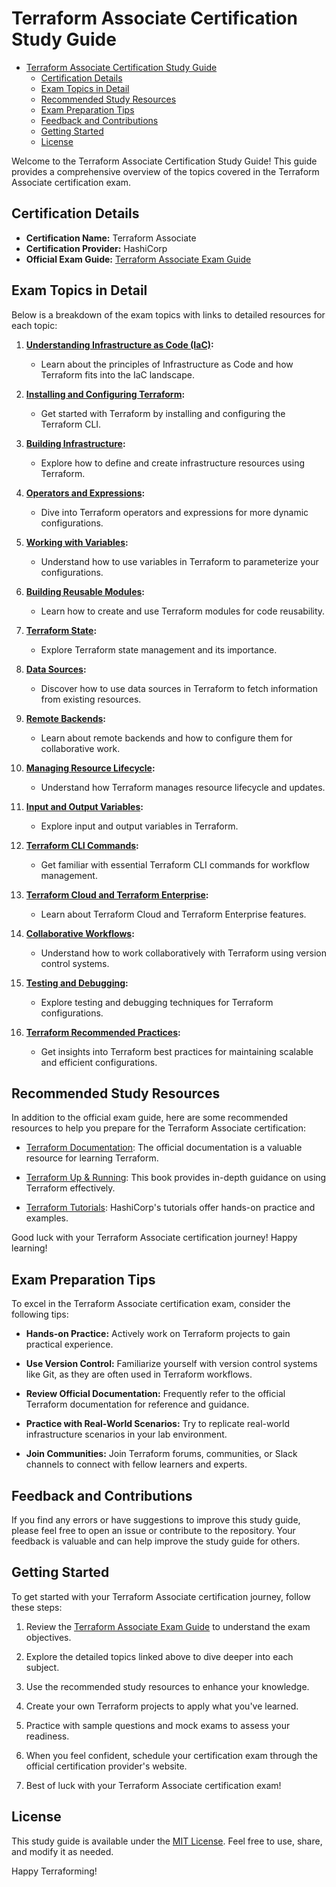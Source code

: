 # Terraform Associate Certification Study Guide

- [Terraform Associate Certification Study Guide](#terraform-associate-certification-study-guide)
  - [Certification Details](#certification-details)
  - [Exam Topics in Detail](#exam-topics-in-detail)
  - [Recommended Study Resources](#recommended-study-resources)
  - [Exam Preparation Tips](#exam-preparation-tips)
  - [Feedback and Contributions](#feedback-and-contributions)
  - [Getting Started](#getting-started)
  - [License](#license)

Welcome to the Terraform Associate Certification Study Guide! This guide provides a comprehensive overview of the topics covered in the Terraform Associate certification exam.

## Certification Details

- **Certification Name:** Terraform Associate
- **Certification Provider:** HashiCorp
- **Official Exam Guide:** [Terraform Associate Exam Guide](https://learn.hashicorp.com/collections/terraform/certification)

## Exam Topics in Detail

Below is a breakdown of the exam topics with links to detailed resources for each topic:

1. **[Understanding Infrastructure as Code (IaC)](https://learn.hashicorp.com/tutorials/terraform/infrastructure-as-code?in=terraform/certification):**
   - Learn about the principles of Infrastructure as Code and how Terraform fits into the IaC landscape.

2. **[Installing and Configuring Terraform](https://learn.hashicorp.com/tutorials/terraform/install-cli?in=terraform/certification):**
   - Get started with Terraform by installing and configuring the Terraform CLI.

3. **[Building Infrastructure](https://learn.hashicorp.com/tutorials/terraform/aws-build?in=terraform/certification):**
   - Explore how to define and create infrastructure resources using Terraform.

4. **[Operators and Expressions](https://learn.hashicorp.com/tutorials/terraform/expressions?in=terraform/certification):**
   - Dive into Terraform operators and expressions for more dynamic configurations.

5. **[Working with Variables](https://learn.hashicorp.com/tutorials/terraform/variables?in=terraform/certification):**
   - Understand how to use variables in Terraform to parameterize your configurations.

6. **[Building Reusable Modules](https://learn.hashicorp.com/tutorials/terraform/module?in=terraform/certification):**
   - Learn how to create and use Terraform modules for code reusability.

7. **[Terraform State](https://learn.hashicorp.com/tutorials/terraform/state?in=terraform/certification):**
   - Explore Terraform state management and its importance.

8. **[Data Sources](https://learn.hashicorp.com/tutorials/terraform/data-sources?in=terraform/certification):**
   - Discover how to use data sources in Terraform to fetch information from existing resources.

9. **[Remote Backends](https://learn.hashicorp.com/tutorials/terraform/cloud-remote-backend?in=terraform/certification):**
   - Learn about remote backends and how to configure them for collaborative work.

10. **[Managing Resource Lifecycle](https://learn.hashicorp.com/tutorials/terraform/resource-lifecycle?in=terraform/certification):**
    - Understand how Terraform manages resource lifecycle and updates.

11. **[Input and Output Variables](https://learn.hashicorp.com/tutorials/terraform/outputs?in=terraform/certification):**
    - Explore input and output variables in Terraform.

12. **[Terraform CLI Commands](https://learn.hashicorp.com/tutorials/terraform/cli-commands?in=terraform/certification):**
    - Get familiar with essential Terraform CLI commands for workflow management.

13. **[Terraform Cloud and Terraform Enterprise](https://learn.hashicorp.com/tutorials/terraform/cloud?in=terraform/certification):**
    - Learn about Terraform Cloud and Terraform Enterprise features.

14. **[Collaborative Workflows](https://learn.hashicorp.com/tutorials/terraform/collaboration?in=terraform/certification):**
    - Understand how to work collaboratively with Terraform using version control systems.

15. **[Testing and Debugging](https://learn.hashicorp.com/tutorials/terraform/testing?in=terraform/certification):**
    - Explore testing and debugging techniques for Terraform configurations.

16. **[Terraform Recommended Practices](https://learn.hashicorp.com/tutorials/terraform/best-practices?in=terraform/certification):**
    - Get insights into Terraform best practices for maintaining scalable and efficient configurations.

## Recommended Study Resources

In addition to the official exam guide, here are some recommended resources to help you prepare for the Terraform Associate certification:

- [Terraform Documentation](https://www.terraform.io/docs/index.html): The official documentation is a valuable resource for learning Terraform.

- [Terraform Up & Running](https://www.terraformupandrunning.com/): This book provides in-depth guidance on using Terraform effectively.

- [Terraform Tutorials](https://learn.hashicorp.com/tutorials/terraform?in=terraform/certification): HashiCorp's tutorials offer hands-on practice and examples.

Good luck with your Terraform Associate certification journey! Happy learning!

## Exam Preparation Tips

To excel in the Terraform Associate certification exam, consider the following tips:

- **Hands-on Practice:** Actively work on Terraform projects to gain practical experience.

- **Use Version Control:** Familiarize yourself with version control systems like Git, as they are often used in Terraform workflows.

- **Review Official Documentation:** Frequently refer to the official Terraform documentation for reference and guidance.

- **Practice with Real-World Scenarios:** Try to replicate real-world infrastructure scenarios in your lab environment.

- **Join Communities:** Join Terraform forums, communities, or Slack channels to connect with fellow learners and experts.

## Feedback and Contributions

If you find any errors or have suggestions to improve this study guide, please feel free to open an issue or contribute to the repository. Your feedback is valuable and can help improve the study guide for others.

## Getting Started

To get started with your Terraform Associate certification journey, follow these steps:

1. Review the [Terraform Associate Exam Guide](https://learn.hashicorp.com/collections/terraform/certification) to understand the exam objectives.

2. Explore the detailed topics linked above to dive deeper into each subject.

3. Use the recommended study resources to enhance your knowledge.

4. Create your own Terraform projects to apply what you've learned.

5. Practice with sample questions and mock exams to assess your readiness.

6. When you feel confident, schedule your certification exam through the official certification provider's website.

7. Best of luck with your Terraform Associate certification exam!

## License

This study guide is available under the [MIT License](LICENSE). Feel free to use, share, and modify it as needed.

Happy Terraforming!
